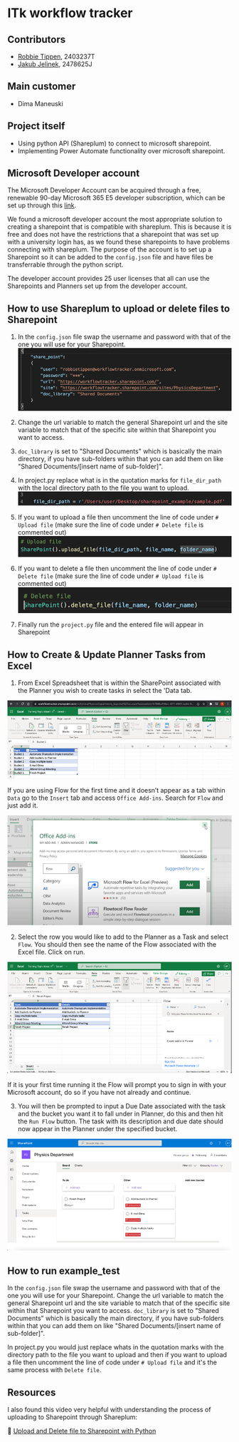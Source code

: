 # ITk workflow tracker

## Contributors
- [Robbie Tippen](https://stgit.dcs.gla.ac.uk/2403237t), 2403237T
- [Jakub Jelinek](https://stgit.dcs.gla.ac.uk/2478625j), 2478625J

## Main customer
- Dima Maneuski

## Project itself
- Using python API (Shareplum) to connect to microsoft sharepoint.
- Implementing Power Automate functionality over microsoft sharepoint.

## Microsoft Developer account
The Microsoft Developer Account can be acquired through a free, renewable 90-day Microsoft 365 E5 developer subscription, which can be set up through this [link](https://developer.microsoft.com/en-us/microsoft-365/profile).

We found a microsoft developer account the most appropriate solution to creating a sharepoint that is compatible with shareplum. This is because it is free and does not have the restrictions that a sharepoint that was set up with a university login has, as we found these sharepoints to have problems connecting with shareplum. The purpose of the account is to set up a Sharepoint so it can be added to the `config.json` file and have files be transferrable through the python script. 

The developer account provides 25 user licenses that all can use the Sharepoints and Planners set up from the developer account. 

## How to use Shareplum to upload or delete files to Sharepoint

1.	In the `config.json` file swap the username and password with that of the one you will use for your Sharepoint. 
![p1.png](documentation_photos/p1.png)

2.	Change the url variable to match the general Sharepoint url and the site variable to match that of the specific site within that Sharepoint you want to access. 

3.	`doc_library` is set to "Shared Documents" which is basically the main directory, if you have sub-folders within that you can add them on like "Shared Documents/[insert name of sub-folder]".

4.	In project.py replace what is in the quotation marks for `file_dir_path` with the local directory path to the file you want to upload.
![p4.png](documentation_photos/p4.png)

5.	If you want to upload a file then uncomment the line of code under `# Upload file` (make sure the line of code under `# Delete file` is commented out)
![p5.png](documentation_photos/p5.png)

6.	If you want to delete a file then uncomment the line of code under `# Delete file` (make sure the line of code under `# Upload file` is commented out)
![p6.png](documentation_photos/p6.png)

7.	Finally run the `project.py` file and the entered file will appear in Sharepoint


## How to Create & Update Planner Tasks from Excel

1.	From Excel Spreadsheet that is within the SharePoint  associated with the Planner you wish to create tasks in select the 'Data tab.

![s1a.png](documentation_photos/s1a.png)

If you are using Flow for the first time and it doesn’t appear as a tab within `Data` go to the `Insert` tab and access `Office Add-ins`. Search for `Flow` and just add it.

![s1b.png](documentation_photos/s1b.png)

2.	Select the row you would like to add to the Planner as a Task and select `Flow`. You should then see the name of the Flow associated with the Excel file. Click on run.

![s2.png](documentation_photos/s2.png)

If it is your first time running it the Flow will prompt you to sign in with your Microsoft account, do so if you have not already and continue.

3.	You will then be prompted to input a Due Date associated with the task and the bucket you want it to fall under in Planner, do this and then hit the `Run Flow` button. The task with its description and due date should now appear in the Planner under the specified bucket.

![s3.png](documentation_photos/s3.png)

## How to run example_test
In the `config.json` file swap the username and password with that of the one you will use for your Sharepoint. Change the url variable to match the general Sharepoint url and the site variable to match that of the specific site within that Sharepoint you want to access. `doc_library` is set to "Shared Documents" which is basically the main directory, if you have sub-folders within that you can add them on like "Shared Documents/[insert name of sub-folder]".

In project.py you would just replace whats in the quotation marks with the directory path to the file you want to upload and then if you want to upload a file then uncomment the line of code under `# Upload file` and it's the same process with `Delete file`.

## Resources
I also found this video very helpful with understanding the process of uploading to Sharepoint through Shareplum:

:notebook: [Upload and Delete file to Sharepoint with Python](https://www.youtube.com/watch?v=BV6SLhOF3zU)   

